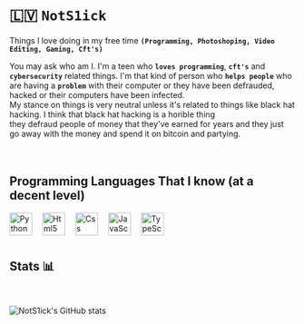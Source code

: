 # 🇱🇻 **`NotS1ick`**

Things I love doing in my free time **`(Programming, Photoshoping, Video Editing, Gaming, Cft's)`**

You may ask who am I. I'm a teen who **`loves programming`**, **`cft's`** and **`cybersecurity`** related things. I'm that kind of person who **`helps
people`** who are having a **`problem`** with their computer or they have been defrauded, hacked or their computers have been infected.<br>
My stance on things is very neutral unless it's related to things like black hat hacking. I think that black hat hacking is a horible thing<br> they defraud people of money that they've earned for years and they just go away with the money and spend it on bitcoin and partying.
<br>
<br>
<br>
## **Programming Languages That I know (at a decent level)**
<img align="left" width="40px" style="padding-right: 15px" alt="Python" src="https://cdn.jsdelivr.net/gh/devicons/devicon@latest/icons/python/python-original.svg" />
<img align="left" width="40px" style="padding-right: 15px" alt="Html5" src="https://cdn.jsdelivr.net/gh/devicons/devicon@latest/icons/html5/html5-original.svg" />
<img align="left" width="40px" style="padding-right: 15px" alt="Css" src="https://cdn.jsdelivr.net/gh/devicons/devicon@latest/icons/css3/css3-original.svg" />
<img align="left" width="40px" style="padding-right: 15px" alt="JavaScript" src="https://cdn.jsdelivr.net/gh/devicons/devicon@latest/icons/javascript/javascript-original.svg" />
<img align="left" width="40px" style="padding-right: 15px" alt="TypeScript" src="https://cdn.jsdelivr.net/gh/devicons/devicon@latest/icons/typescript/typescript-original.svg" />
<br>
<br>
<br>

## **Stats** 📊

<br>

![NotS1ick's GitHub stats](https://github-readme-stats.vercel.app/api?username=NotS1ick&show_icons=true&theme=tokyonight)
